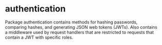# authentication
Package authentication contains methods for hashing passwords, comparing hashes,
and generating JSON web tokens (JWTs). Also contains a middleware used by
request handlers that are restricted to requests that contain a JWT with
specific roles.
